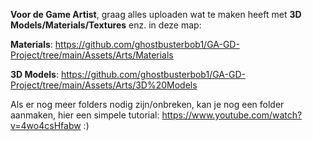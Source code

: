 **Voor de Game Artist**, graag alles uploaden wat te maken heeft met **3D Models/Materials/Textures** enz. in deze map: 

**Materials**: https://github.com/ghostbusterbob1/GA-GD-Project/tree/main/Assets/Arts/Materials

**3D Models**: https://github.com/ghostbusterbob1/GA-GD-Project/tree/main/Assets/Arts/3D%20Models

Als er nog meer folders nodig zijn/onbreken, kan je nog een folder aanmaken, hier een simpele tutorial: https://www.youtube.com/watch?v=4wo4csHfabw
:)

